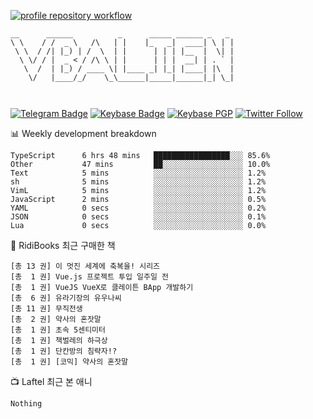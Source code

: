 [![profile repository workflow](https://github.com/vbalien/vbalien/actions/workflows/push.yml/badge.svg)](https://github.com/vbalien/vbalien/actions/workflows/push.yml)
```
__      ______          _      _____ ______ _   _ 
\ \    / /  _ \   /\   | |    |_   _|  ____| \ | |
 \ \  / /| |_) | /  \  | |      | | | |__  |  \| |
  \ \/ / |  _ < / /\ \ | |      | | |  __| | . ` |
   \  /  | |_) / ____ \| |____ _| |_| |____| |\  |
    \/   |____/_/    \_\______|_____|______|_| \_|
                                                  
                                                  
```
[![Telegram Badge](https://img.shields.io/badge/-Telegram-2CA5E0?logo=telegram)](https://t.me/vbalien)
[![Keybase Badge](https://img.shields.io/badge/-Keybase-33A0FF?logo=keybase&logoColor=white)](https://keybase.io/vbalien)
[![Keybase PGP](https://img.shields.io/keybase/pgp/vbalien)](http://sks.pod02.fleetstreetops.com/pks/lookup?search=0xE98CF73DE1E36F7D1B8A383AFD987F8DBE513071&fingerprint=on&op=index)
[![Twitter Follow](https://img.shields.io/twitter/follow/_elnyan)](https://twitter.com/_elnyan)

📊 Weekly development breakdown
```
TypeScript      6 hrs 48 mins   █████████████████░░░ 85.6%
Other           47 mins         ██░░░░░░░░░░░░░░░░░░ 10.0%
Text            5 mins          ░░░░░░░░░░░░░░░░░░░░ 1.2%
sh              5 mins          ░░░░░░░░░░░░░░░░░░░░ 1.2%
VimL            5 mins          ░░░░░░░░░░░░░░░░░░░░ 1.2%
JavaScript      2 mins          ░░░░░░░░░░░░░░░░░░░░ 0.5%
YAML            0 secs          ░░░░░░░░░░░░░░░░░░░░ 0.2%
JSON            0 secs          ░░░░░░░░░░░░░░░░░░░░ 0.1%
Lua             0 secs          ░░░░░░░░░░░░░░░░░░░░ 0.0%
```
📖 RidiBooks 최근 구매한 책
```
[총 13 권] 이 멋진 세계에 축복을! 시리즈 
[총  1 권] Vue.js 프로젝트 투입 일주일 전 
[총  1 권] VueJS VueX로 클레이튼 BApp 개발하기 
[총  6 권] 유라기장의 유우나씨 
[총 11 권] 무직전생 
[총  2 권] 약사의 혼잣말 
[총  1 권] 초속 5센티미터 
[총  1 권] 책벌레의 하극상 
[총  1 권] 단칸방의 침략자!? 
[총  1 권] [코믹] 약사의 혼잣말 
```
📺 Laftel 최근 본 애니
```
Nothing
```

